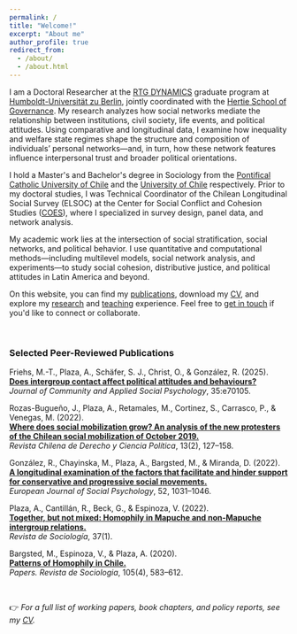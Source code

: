 ```yaml
---
permalink: /
title: "Welcome!"
excerpt: "About me"
author_profile: true
redirect_from: 
  - /about/
  - /about.html
---
```


I am a Doctoral Researcher at the [RTG DYNAMICS](https://www.sowi.hu-berlin.de/en/dynamics) graduate program at [Humboldt-Universität zu Berlin](https://www.hu-berlin.de/en), jointly coordinated with the [Hertie School of Governance](https://www.hertie-school.org/en/). My research analyzes how social networks mediate the relationship between institutions, civil society, life events, and political attitudes. Using comparative and longitudinal data, I examine how inequality and welfare state regimes shape the structure and composition of individuals’ personal networks—and, in turn, how these network features influence interpersonal trust and broader political orientations.

I hold a Master's and Bachelor's degree in Sociology from the [Pontifical Catholic University of Chile](https://www.uc.cl/) and the [University of Chile](https://www.uchile.cl/) respectively. Prior to my doctoral studies, I was Technical Coordinator of the Chilean Longitudinal Social Survey (ELSOC) at the Center for Social Conflict and Cohesion Studies ([COES](https://coes.cl/)), where I specialized in survey design, panel data, and network analysis.

My academic work lies at the intersection of social stratification, social networks, and political behavior. I use quantitative and computational methods—including multilevel models, social network analysis, and experiments—to study social cohesion, distributive justice, and political attitudes in Latin America and beyond.

On this website, you can find my [publications](/publications/), download my [CV](/cv/), and explore my [research](/research/) and [teaching](/teaching/) experience. Feel free to [get in touch](mailto:alejandro.plaza.reveco@hu-berlin.de) if you'd like to connect or collaborate.

<p>&nbsp;</p>

### Selected Peer-Reviewed Publications

Friehs, M.-T., Plaza, A., Schäfer, S. J., Christ, O., & González, R. (2025).  
[**Does intergroup contact affect political attitudes and behaviours?**](https://doi.org/10.1002/casp.70105)  
*Journal of Community and Applied Social Psychology*, 35:e70105.

Rozas-Bugueño, J., Plaza, A., Retamales, M., Cortinez, S., Carrasco, P., & Venegas, M. (2022).  
[**Where does social mobilization grow? An analysis of the new protesters of the Chilean social mobilization of October 2019.**](https://derechoycienciapolitica.uct.cl/index.php/RDCP/article/view/105/68)  
*Revista Chilena de Derecho y Ciencia Política*, 13(2), 127–158.

González, R., Chayinska, M., Plaza, A., Bargsted, M., & Miranda, D. (2022).  
[**A longitudinal examination of the factors that facilitate and hinder support for conservative and progressive social movements.**](https://onlinelibrary.wiley.com/doi/full/10.1002/ejsp.2893)  
*European Journal of Social Psychology*, 52, 1031–1046.

Plaza, A., Cantillán, R., Beck, G., & Espinoza, V. (2022).  
[**Together, but not mixed: Homophily in Mapuche and non-Mapuche intergroup relations.**](https://revistadesociologia.uchile.cl/index.php/RDS/article/view/68147/71198)  
*Revista de Sociología*, 37(1).

Bargsted, M., Espinoza, V., & Plaza, A. (2020).  
[**Patterns of Homophily in Chile.**](https://papers.uab.cat/article/view/v105-n4-bargsted-espinoza-plaza/2617-pdf-es)  
*Papers. Revista de Sociologia*, 105(4), 583–612.


<p>&nbsp;</p>

👉 *For a full list of working papers, book chapters, and policy reports, see my [CV](/cv/).*

